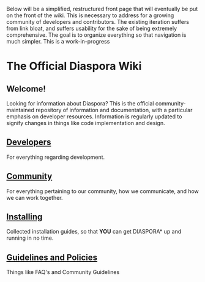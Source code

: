 Below will be a simplified, restructured front page that will eventually be put on the front of the wiki. This is necessary to address for a growing community of developers and contributors. The existing iteration suffers from link bloat, and suffers usability for the sake of being extremely comprehensive. The goal is to organize everything so that navigation is much simpler. This is a work-in-progress

# The Official Diaspora Wiki

## Welcome!
Looking for information about Diaspora? This is the official community-maintained repository of information and documentation, with a particular emphasis on developer resources. Information is regularly updated to signify changes in things like code implementation and design.

## [Developers](https://github.com/diaspora/diaspora/wiki/Developers)
For everything regarding development.

## [Community]()
For everything pertaining to our community, how we communicate, and how we can work together.

## [Installing]()
Collected installation guides, so that **YOU** can get DIASPORA* up and running in no time.

## [Guidelines and Policies]()
Things like FAQ's and Community Guidelines